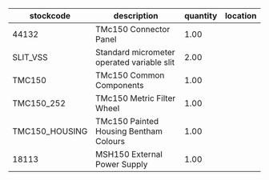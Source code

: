 |stockcode|description|quantity|location|
|---------|-----------|--------|--------|
|44132|TMc150 Connector Panel|1.00||
|SLIT_VSS|Standard micrometer operated variable slit|2.00||
|TMC150|TMc150 Common Components|1.00||
|TMC150_252|TMc150 Metric Filter Wheel|1.00||
|TMC150_HOUSING|TMc150 Painted Housing Bentham Colours|1.00||
|18113|MSH150 External Power Supply|1.00||
